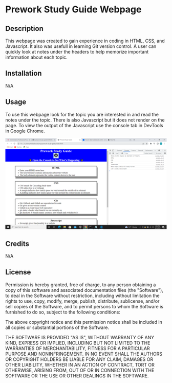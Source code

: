# Prework Study Guide Webpage

## Description

This webpage was created to gain experience in coding in HTML, CSS, and Javascript.  It also was usefull in learning Git version control.  A user can quickly look at notes under the headers to help memorize important information about each topic.


## Installation

N/A

## Usage

To use this webpage look for the topic you are interested in and read the notes under the topic.  There is also Javascript but it does not render on the page. To view the output of the Javascript use the console tab in DevTools in Google Chrome.



![alt text](assets/images/Screenshot.png)

## Credits

N/A

## License

Permission is hereby granted, free of charge, to any person obtaining a copy
of this software and associated documentation files (the "Software"), to deal
in the Software without restriction, including without limitation the rights
to use, copy, modify, merge, publish, distribute, sublicense, and/or sell
copies of the Software, and to permit persons to whom the Software is
furnished to do so, subject to the following conditions:

The above copyright notice and this permission notice shall be included in all
copies or substantial portions of the Software.

THE SOFTWARE IS PROVIDED "AS IS", WITHOUT WARRANTY OF ANY KIND, EXPRESS OR
IMPLIED, INCLUDING BUT NOT LIMITED TO THE WARRANTIES OF MERCHANTABILITY,
FITNESS FOR A PARTICULAR PURPOSE AND NONINFRINGEMENT. IN NO EVENT SHALL THE
AUTHORS OR COPYRIGHT HOLDERS BE LIABLE FOR ANY CLAIM, DAMAGES OR OTHER
LIABILITY, WHETHER IN AN ACTION OF CONTRACT, TORT OR OTHERWISE, ARISING FROM,
OUT OF OR IN CONNECTION WITH THE SOFTWARE OR THE USE OR OTHER DEALINGS IN THE
SOFTWARE.


